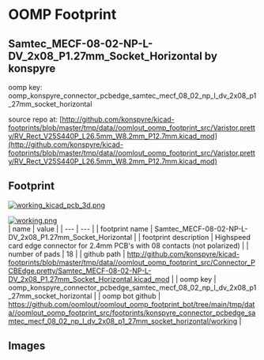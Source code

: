 # OOMP Footprint  
## Samtec_MECF-08-02-NP-L-DV_2x08_P1.27mm_Socket_Horizontal  by konspyre  
  
oomp key: oomp_konspyre_connector_pcbedge_samtec_mecf_08_02_np_l_dv_2x08_p1_27mm_socket_horizontal  
  
source repo at: [http://github.com/konspyre/kicad-footprints/blob/master/tmp/data//oomlout_oomp_footprint_src/Varistor.pretty/RV_Rect_V25S440P_L26.5mm_W8.2mm_P12.7mm.kicad_mod](http://github.com/konspyre/kicad-footprints/blob/master/tmp/data//oomlout_oomp_footprint_src/Varistor.pretty/RV_Rect_V25S440P_L26.5mm_W8.2mm_P12.7mm.kicad_mod)  
## Footprint  
  
[![working_kicad_pcb_3d.png](working_kicad_pcb_3d_600.png)](working_kicad_pcb_3d.png)  
  
[![working.png](working_600.png)](working.png)  
| name | value | 
| --- | --- | 
| footprint name | Samtec_MECF-08-02-NP-L-DV_2x08_P1.27mm_Socket_Horizontal | 
| footprint description | Highspeed card edge connector for 2.4mm PCB's with 08 contacts (not polarized) | 
| number of pads | 18 | 
| github path | http://github.com/konspyre/kicad-footprints/blob/master/tmp/data//oomlout_oomp_footprint_src/Connector_PCBEdge.pretty/Samtec_MECF-08-02-NP-L-DV_2x08_P1.27mm_Socket_Horizontal.kicad_mod | 
| oomp key | oomp_konspyre_connector_pcbedge_samtec_mecf_08_02_np_l_dv_2x08_p1_27mm_socket_horizontal | 
| oomp bot github | https://github.com/oomlout/oomlout_oomp_footprint_bot/tree/main/tmp/data//oomlout_oomp_footprint_src/footprints/konspyre_connector_pcbedge_samtec_mecf_08_02_np_l_dv_2x08_p1_27mm_socket_horizontal/working | 
## Images  
